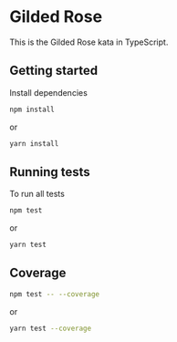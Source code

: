 # Gilded Rose

This is the Gilded Rose kata in TypeScript.

## Getting started

Install dependencies

```sh
npm install
```
or
```sh
yarn install
```

## Running tests

To run all tests

```sh
npm test
```
or
```sh
yarn test
```

## Coverage

```sh
npm test -- --coverage
```
or
```sh
yarn test --coverage
```

